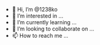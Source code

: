 - 👋 Hi, I’m @1238ko
- 👀 I’m interested in ...
- 🌱 I’m currently learning ...
- 💞️ I’m looking to collaborate on ...
- 📫 How to reach me ...

<!---
1238ko/1238ko is a ✨ special ✨ repository because its `README.md` (this file) appears on your GitHub profile.
You can click the Preview link to take a look at your changes.
--->
